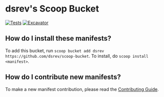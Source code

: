 # dsrev's Scoop Bucket

[![Tests](https://github.com/dsrev/scoop-bucket/actions/workflows/ci.yml/badge.svg)](https://github.com/dsrev/scoop-bucket/actions/workflows/ci.yml) [![Excavator](https://github.com/dsrev/scoop-bucket/actions/workflows/excavator.yml/badge.svg)](https://github.com/dsrev/scoop-bucket/actions/workflows/excavator.yml)

How do I install these manifests?
---------------------------------

To add this bucket, run `scoop bucket add dsrev https://github.com/dsrev/scoop-bucket`. To install, do `scoop install <manifest>`.

How do I contribute new manifests?
----------------------------------

To make a new manifest contribution, please read the [Contributing Guide](https://github.com/ScoopInstaller/.github/blob/main/.github/CONTRIBUTING.md).
